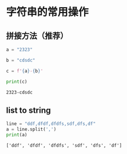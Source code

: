 # 字符串的常用操作

## 拼接方法（推荐）



```python
a = "2323"

b = "cdsdc"

c = f'{a}-{b}'

print(c)
```

    2323-cdsdc


## list to string


```python
line = "ddf,dfdf,dfdfs,sdf,dfs,df"
a = line.split(',')
print(a)
```

    ['ddf', 'dfdf', 'dfdfs', 'sdf', 'dfs', 'df']



```python

```
